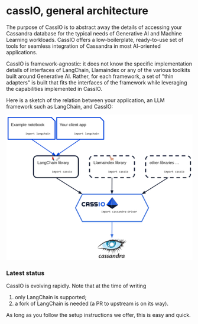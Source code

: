 # cassIO, general architecture

The purpose of CassIO is to abstract away the details of
accessing your Cassandra database for the typical needs of
Generative AI and Machine Learning workloads.
CassIO offers a low-boilerplate, ready-to-use set of
tools for seamless integration of Cassandra in
most AI-oriented applications.

CassIO is framework-agnostic: it does not know the specific
implementation details of interfaces of LangChain, Llamaindex
or any of the various toolkits built around Generative AI.
Rather, for each framework, a set of "thin adapters" is built
that fits the interfaces of the framework while leveraging
the capabilities implemented in CassIO.

Here is a sketch of the relation between your application, an LLM
framework such as LangChain, and CassIO:

![CassIO, sketch](images/cassio_sketch.png)

### Latest status

CassIO is evolving rapidly. Note that at the time of writing

1. only LangChain is supported;
2. a fork of LangChain is needed (a PR to upstream is on its way).

As long as you follow the setup instructions we offer, this is easy and quick.
